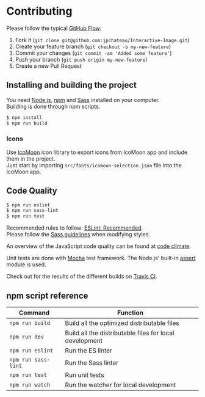 # Contributing

Please follow the typical [GitHub Flow](https://guides.github.com/introduction/flow/):

1. Fork it (`git clone git@github.com:jpchateau/Interactive-Image.git`)
2. Create your feature branch (`git checkout -b my-new-feature`)
3. Commit your changes (`git commit -am 'Added some feature'`)
4. Push your branch (`git push origin my-new-feature`)
5. Create a new Pull Request

## Installing and building the project

You need [Node.js](https://nodejs.org/), [npm](https://www.npmjs.com/) and [Sass](https://sass-lang.com/) installed on your computer.  
Building is done through npm scripts.

```sh
$ npm install
$ npm run build
```

### Icons

Use [IcoMoon](https://icomoon.io/) icon library to export icons from IcoMoon app and include them in the project.  
Just start by importing `src/fonts/icomoon-selection.json` file into the IcoMoon app.

## Code Quality

```sh
$ npm run eslint
$ npm run sass-lint
$ npm run test
```

Recommended rules to follow: [ESLint: Recommended](https://eslint.org/docs/rules/).  
Please follow the [Sass guidelines](https://sass-guidelin.es/) when modifying styles.

An overview of the JavaScript code quality can be found at [code climate](https://codeclimate.com/github/jpchateau/Interactive-Image).

Unit tests are done with [Mocha](https://mochajs.org/) test framework.
The Node.js' built-in [assert](https://nodejs.org/api/assert.html) module is used.

Check out for the results of the different builds on [Travis CI](https://travis-ci.org/jpchateau/Interactive-Image).

## npm script reference

| Command             | Function                                                |
| ------------------- | ------------------------------------------------------- |
| `npm run build`     | Build all the optimized distributable files             |
| `npm run dev`       | Build all the distributable files for local development |
| `npm run eslint`    | Run the ES linter                                       |
| `npm run sass-lint` | Run the Sass linter                                     |
| `npm run test`      | Run unit tests                                          |
| `npm run watch`     | Run the watcher for local development                   |